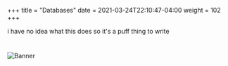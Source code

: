 +++
title = "Databases"
date =  2021-03-24T22:10:47-04:00
weight = 102
+++

i have no idea what this does so it's a puff thing to write

#
![Banner](/images/fishy.gif)